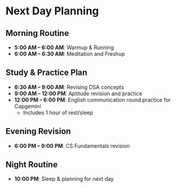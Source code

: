 # Next Day Planning

## Morning Routine

- **5:00 AM – 6:00 AM**: Warmup & Running
- **6:00 AM – 6:30 AM**: Meditation and Freshup

## Study & Practice Plan

- **6:30 AM – 9:00 AM**: Revising DSA concepts
- **9:00 AM – 12:00 PM**: Aptitude revision and practice
- **12:00 PM – 6:00 PM**: English communication round practice for Capgemini
  - Includes 1 hour of rest/sleep

## Evening Revision

- **6:00 PM – 9:00 PM**: CS Fundamentals revision

## Night Routine

- **10:00 PM**: Sleep & planning for next day
